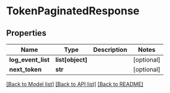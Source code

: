 # TokenPaginatedResponse

## Properties
Name | Type | Description | Notes
------------ | ------------- | ------------- | -------------
**log_event_list** | **list[object]** |  | [optional] 
**next_token** | **str** |  | [optional] 

[[Back to Model list]](../README.md#documentation-for-models) [[Back to API list]](../README.md#documentation-for-api-endpoints) [[Back to README]](../README.md)


